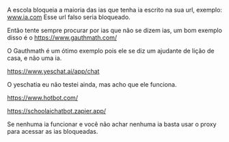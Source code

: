 A escola bloqueia a maioria das ias que tenha ia escrito na sua url, exemplo:
www.ia.com
Esse url falso seria bloqueado. 

Então tente sempre procurar por ias que não se dizem ias, um bom exemplo disso é o https://www.gauthmath.com/

O Gauthmath é um ótimo exemplo pois ele se diz um ajudante de lição de casa, e não uma ia.

https://www.yeschat.ai/app/chat

O yeschatia eu não testei ainda, mas acho que ele funciona.

https://www.hotbot.com/

https://schoolaichatbot.zapier.app/

Se nenhuma ia funcionar e você não achar nenhuma ia basta usar o proxy para acessar as ias bloqueadas.
